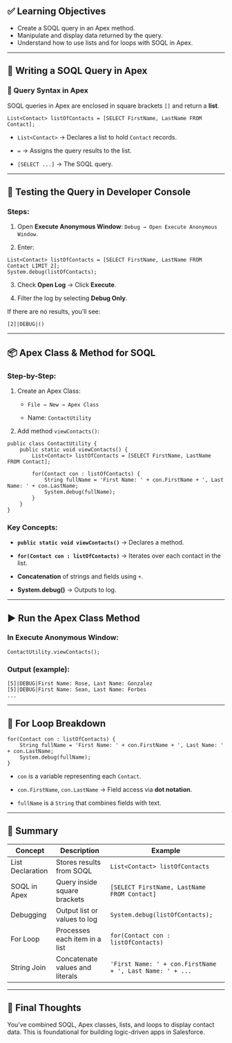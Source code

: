 ## ✅ Learning Objectives
- Create a SOQL query in an Apex method.
- Manipulate and display data returned by the query.
- Understand how to use lists and for loops with SOQL in Apex.

---

## 🔹 Writing a SOQL Query in Apex

### 🧾 Query Syntax in Apex
SOQL queries in Apex are enclosed in square brackets `[]` and return a **list**.

```apex
List<Contact> listOfContacts = [SELECT FirstName, LastName FROM Contact];
````

- `List<Contact>` → Declares a list to hold `Contact` records.
    
- `=` → Assigns the query results to the list.
    
- `[SELECT ...]` → The SOQL query.
    

---

## 🧪 Testing the Query in Developer Console

### Steps:

1. Open **Execute Anonymous Window**: `Debug → Open Execute Anonymous Window`.
    
2. Enter:
    

```apex
List<Contact> listOfContacts = [SELECT FirstName, LastName FROM Contact LIMIT 2];
System.debug(listOfContacts);
```

3. Check **Open Log** → Click **Execute**.
    
4. Filter the log by selecting **Debug Only**.
    

If there are no results, you’ll see:

```plaintext
[2]|DEBUG|()
```

---

## 📦 Apex Class & Method for SOQL

### Step-by-Step:

1. Create an Apex Class:
    
    - `File → New → Apex Class`
        
    - Name: `ContactUtility`
        
2. Add method `viewContacts()`:
    

```apex
public class ContactUtility {
    public static void viewContacts() {
        List<Contact> listOfContacts = [SELECT FirstName, LastName FROM Contact];

        for(Contact con : listOfContacts) {
            String fullName = 'First Name: ' + con.FirstName + ', Last Name: ' + con.LastName;
            System.debug(fullName);
        }
    }
}
```

### Key Concepts:

- **`public static void viewContacts()`** → Declares a method.
    
- **`for(Contact con : listOfContacts)`** → Iterates over each contact in the list.
    
- **Concatenation** of strings and fields using `+`.
    
- **System.debug()** → Outputs to log.
    

---

## ▶️ Run the Apex Class Method

### In Execute Anonymous Window:

```apex
ContactUtility.viewContacts();
```

### Output (example):

```plaintext
[5]|DEBUG|First Name: Rose, Last Name: Gonzalez
[5]|DEBUG|First Name: Sean, Last Name: Forbes
...
```

---

## 🔁 For Loop Breakdown

```apex
for(Contact con : listOfContacts) {
    String fullName = 'First Name: ' + con.FirstName + ', Last Name: ' + con.LastName;
    System.debug(fullName);
}
```

- `con` is a variable representing each `Contact`.
    
- `con.FirstName`, `con.LastName` → Field access via **dot notation**.
    
- `fullName` is a `String` that combines fields with text.
    

---

## 🧠 Summary

|Concept|Description|Example|
|---|---|---|
|List Declaration|Stores results from SOQL|`List<Contact> listOfContacts`|
|SOQL in Apex|Query inside square brackets|`[SELECT FirstName, LastName FROM Contact]`|
|Debugging|Output list or values to log|`System.debug(listOfContacts);`|
|For Loop|Processes each item in a list|`for(Contact con : listOfContacts)`|
|String Join|Concatenate values and literals|`'First Name: ' + con.FirstName + ', Last Name: ' + ...`|

---

## 🏁 Final Thoughts

You’ve combined SOQL, Apex classes, lists, and loops to display contact data. This is foundational for building logic-driven apps in Salesforce.
